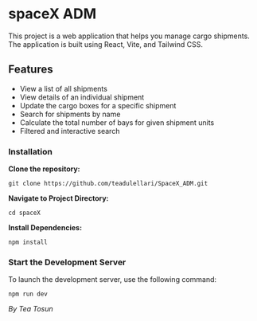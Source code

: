# spaceX ADM

This project is a web application that helps you manage cargo shipments. The application is built using React, Vite, and Tailwind CSS.

## Features

- View a list of all shipments
- View details of an individual shipment
- Update the cargo boxes for a specific shipment
- Search for shipments by name
- Calculate the total number of bays for given shipment units
- Filtered and interactive search

### Installation

**Clone the repository:**

  
   `git clone https://github.com/teadulellari/SpaceX_ADM.git`
   
**Navigate to Project Directory:**

`cd spaceX`

**Install Dependencies:**

`npm install`


### Start the Development Server

To launch the development server, use the following command:

`npm run dev`


*By Tea Tosun*

